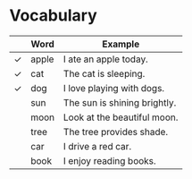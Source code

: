 # Vocabulary

|	  | Word			| Example 			|
|---------|-----------------------------|-------------------------------|
| &check; | apple			| I ate an apple today.		|
| &check; | cat				| The cat is sleeping.		|
| &check; | dog				| I love playing with dogs.	|
|	  | sun				| The sun is shining brightly.  |
|	  | moon         		| Look at the beautiful moon.   |
|	  | tree            		| The tree provides shade.      |
|	  | car             		| I drive a red car.	        |
|	  | book            		| I enjoy reading books.        |
